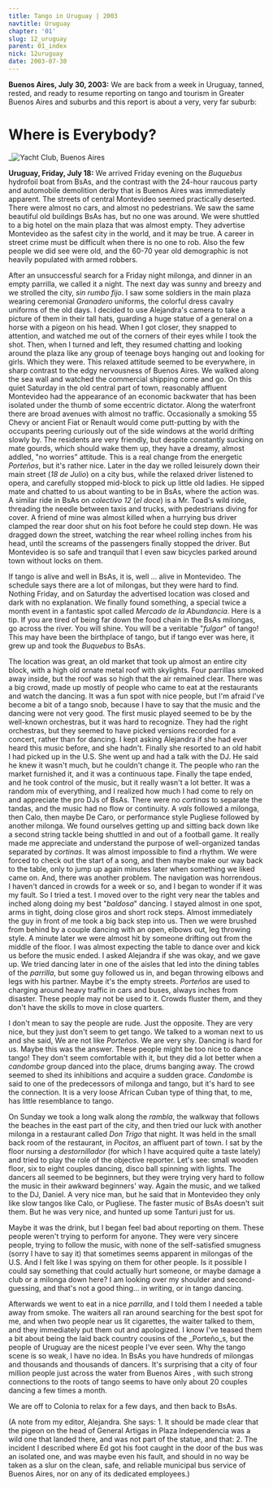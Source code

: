 ```yaml
---
title: Tango in Uruguay | 2003
navtitle: Uruguay
chapter: '01'
slug: 12_uruguay
parent: 01_index
nick: 12uruguay
date: 2003-07-30
---
```



**Buenos Aires, July 30, 2003:** We are back from a week in Uruguay, tanned, rested, and ready to resume reporting on tango and tourism in Greater Buenos Aires and suburbs and this report is about a very, very far suburb:

# Where is Everybody?

_![Yacht Club, Buenos Aires ](/1_pics/yachtclub.jpg)

**Uruguay, Friday, July 18:** We arrived Friday evening on the _Buquebus_ hydrofoil boat from BsAs, and the contrast with the 24-hour raucous party and automobile demolition derby that is Buenos Aires was immediately apparent. The streets of central Montevideo seemed practically deserted. There were almost no cars, and almost no pedestrians. We saw the same beautiful old buildings BsAs has, but no one was around. We were shuttled to a big hotel on the main plaza that was almost empty. They advertise Montevideo as the safest city in the world, and it may be true. A career in street crime must be difficult when there is no one to rob. Also the few people we did see were old, and the 60-70 year old demographic is not heavily populated with armed robbers.

After an unsuccessful search for a Friday night milonga, and dinner in an empty parrilla, we called it a night. The next day was sunny and breezy and we strolled the city, _sin rumbo fijo_. I saw some soldiers in the main plaza wearing ceremonial _Granadero_ uniforms, the colorful dress cavalry uniforms of the old days. I decided to use Alejandra's camera to take a picture of them in their tall hats, guarding a huge statue of a general on a horse with a pigeon on his head. When I got closer, they snapped to attention, and watched me out of the corners of their eyes while I took the shot. Then, when I turned and left, they resumed chatting and looking around the plaza like any group of teenage boys hanging out and looking for girls. Which they were. This relaxed attitude seemed to be everywhere, in sharp contrast to the edgy nervousness of Buenos Aires. We walked along the sea wall and watched the commercial shipping come and go. On this quiet Saturday in the old central part of town, reasonably affluent Montevideo had the appearance of an economic backwater that has been isolated under the thumb of some eccentric dictator. Along the waterfront there are broad avenues with almost no traffic. Occasionally a smoking 55 Chevy or ancient Fiat or Renault would come putt-putting by with the occupants peering curiously out of the side windows at the world drifting slowly by. The residents are very friendly, but despite constantly sucking on mate gourds, which should wake them up, they have a dreamy, almost addled, "no worries" attitude. This is a real change from the energetic _Porteños_, but it's rather nice. Later in the day we rolled leisurely down their main street (_18 de Julio_) on a city bus, while the relaxed driver listened to opera, and carefully stopped mid-block to pick up little old ladies. He sipped mate and chatted to us about wanting to be in BsAs, where the action was. A similar ride in BsAs on _colectivo 12_ (_el doce_) is a Mr. Toad's wild ride, threading the needle between taxis and trucks, with pedestrians diving for cover. A friend of mine was almost killed when a hurrying bus driver clamped the rear door shut on his foot before he could step down. He was dragged down the street, watching the rear wheel rolling inches from his head, until the screams of the passengers finally stopped the driver. But Montevideo is so safe and tranquil that I even saw bicycles parked around town without locks on them.

If tango is alive and well in BsAs, it is, well ... alive in Montevideo. The schedule says there are a lot of milongas, but they were hard to find. Nothing Friday, and on Saturday the advertised location was closed and dark with no explanation. We finally found something, a special twice a month event in a fantastic spot called _Mercado de la Abundancia_. Here is a tip. If you are tired of being far down the food chain in the BsAs milongas, go across the river. You will shine. You will be a veritable "_fulgor_" of tango! This may have been the birthplace of tango, but if tango ever was here, it grew up and took the _Buquebus_ to BsAs.

The location was great, an old market that took up almost an entire city block, with a high old ornate metal roof with skylights. Four parrillas smoked away inside, but the roof was so high that the air remained clear. There was a big crowd, made up mostly of people who came to eat at the restaurants and watch the dancing. It was a fun spot with nice people, but I'm afraid I've become a bit of a tango snob, because I have to say that the music and the dancing were not very good. The first music played seemed to be by the well-known orchestras, but it was hard to recognize. They had the right orchestras, but they seemed to have picked versions recorded for a concert, rather than for dancing. I kept asking Alejandra if she had ever heard this music before, and she hadn't. Finally she resorted to an old habit I had picked up in the U.S. She went up and had a talk with the DJ. He said he knew it wasn't much, but he couldn't change it. The people who ran the market furnished it, and it was a continuous tape. Finally the tape ended, and he took control of the music, but it really wasn't a lot better. It was a random mix of everything, and I realized how much I had come to rely on and appreciate the pro DJs of BsAs. There were no _cortinas_ to separate the tandas, and the music had no flow or continuity. A _vals_ followed a milonga, then Calo, then maybe De Caro, or performance style Pugliese followed by another milonga. We found ourselves getting up and sitting back down like a second string tackle being shuttled in and out of a football game. It really made me appreciate and understand the purpose of well-organized tandas separated by _cortinas_. It was almost impossible to find a rhythm. We were forced to check out the start of a song, and then maybe make our way back to the table, only to jump up again minutes later when something we liked came on. And, there was another problem. The navigation was horrendous. I haven't danced in crowds for a week or so, and I began to wonder if it was my fault. So I tried a test. I moved over to the right very near the tables and inched along doing my best "_baldosa_" dancing. I stayed almost in one spot, arms in tight, doing close giros and short rock steps. Almost immediately the guy in front of me took a big back step into us. Then we were brushed from behind by a couple dancing with an open, elbows out, leg throwing style. A minute later we were almost hit by someone drifting out from the middle of the floor. I was almost expecting the table to dance over and kick us before the music ended. I asked Alejandra if she was okay, and we gave up. We tried dancing later in one of the aisles that led into the dining tables of the _parrilla_, but some guy followed us in, and began throwing elbows and legs with his partner. Maybe it's the empty streets. _Porteños_ are used to charging around heavy traffic in cars and buses, always inches from disaster. These people may not be used to it. Crowds fluster them, and they don't have the skills to move in close quarters.

I don't mean to say the people are rude. Just the opposite. They are very nice, but they just don't seem to get tango. We talked to a woman next to us and she said, We are not like _Porteños_. We are very shy. Dancing is hard for us.  Maybe this was the answer. These people might be too nice to dance tango! They don't seem comfortable with it, but they did a lot better when a _candombe_ group danced into the place, drums banging away. The crowd seemed to shed its inhibitions and acquire a sudden grace. _Candombe_ is said to one of the predecessors of milonga and tango, but it's hard to see the connection. It is a very loose African Cuban type of thing that, to me, has little resemblance to tango.

On Sunday we took a long walk along the _rambla_, the walkway that follows the beaches in the east part of the city, and then tried our luck with another milonga in a restaurant called _Don Trigo_ that night. It was held in the small back room of the restaurant, in _Pocitos_, an affluent part of town. I sat by the floor nursing a _destornillador_ (for which I have acquired quite a taste lately) and tried to play the role of the objective reporter. Let's see: small wooden floor, six to eight couples dancing, disco ball spinning with lights. The dancers all seemed to be beginners, but they were trying very hard to follow the music in their awkward beginners' way. Again the music, and we talked to the DJ, Daniel. A very nice man, but he said that in Montevideo they only like slow tangos like Calo, or Pugliese. The faster music of BsAs doesn't suit them. But he was very nice, and hunted up some Tanturi just for us.

Maybe it was the drink, but I began feel bad about reporting on them. These people weren't trying to perform for anyone. They were very sincere people, trying to follow the music, with none of the self-satisfied smugness (sorry I have to say it) that sometimes seems apparent in milongas of the U.S. And I felt like I was spying on them for other people. Is it possible I could say something that could actually hurt someone, or maybe damage a club or a milonga down here? I am looking over my shoulder and second-guessing, and that's not a good thing... in writing, or in tango dancing.

Afterwards we went to eat in a nice _parrilla_, and I told them I needed a table away from smoke. The waiters all ran around searching for the best spot for me, and when two people near us lit cigarettes, the waiter talked to them, and they immediately put them out and apologized. I know I've teased them a bit about being the laid back country cousins of the _Porteño_s, but the people of Uruguay are the nicest people I've ever seen. Why the tango scene is so weak, I have no idea. In BsAs you have hundreds of milongas and thousands and thousands of dancers. It's surprising that a city of four million people just across the water from Buenos Aires , with such strong connections to the roots of tango seems to have only about 20 couples dancing a few times a month.

We are off to Colonia to relax for a few days, and then back to BsAs.

(A note from my editor, Alejandra. She says: 1. It should be made clear that the pigeon on the head of General Artigas in Plaza Independencia was a wild one that landed there, and was not part of the statue, and that: 2. The incident I described where Ed got his foot caught in the door of the bus was an isolated one, and was maybe even his fault, and should in no way be taken as a slur on the clean, safe, and reliable municipal bus service of Buenos Aires, nor on any of its dedicated employees.)